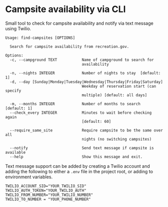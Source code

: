 # Campsite availability via CLI

Small tool to check for campsite availability and notify via text message using Twilio.



```
Usage: find-campsites [OPTIONS]

  Search for campsite availability from recreation.gov.

Options:
  -c, --campground TEXT           Name of campground to search for
                                  availability

  -n, --nights INTEGER            Number of nights to stay  [default: 1]
  -d, --day [Sunday|Monday|Tuesday|Wednesday|Thursday|Friday|Saturday]
                                  Weekday of reservation start (can specify
                                  multiple) [default: all days]

  -m, --months INTEGER            Number of months to search  [default: 1]
  --check_every INTEGER           Minutes to wait before checking again
                                  [default: 60]

  --require_same_site             Require campsite to be the same over all
                                  nights (no switching campsites)

  --notify                        Send text message if campsite is available
  --help                          Show this message and exit.
  ```

Text message support can be added by creating a Twilio account and adding the following to either a `.env` file in the project root, or adding to environment variables.

```
TWILIO_ACCOUNT_SID="YOUR_TWILIO_SID"
TWILIO_AUTH_TOKEN="YOUR_TWILIO_AUTH"
TWILIO_FROM_NUMBER="YOUR_TWILIO_NUMBER"
TWILIO_TO_NUMBER = "YOUR_PHONE_NUMBER"
```
